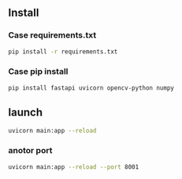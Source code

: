 
## Install
### Case requirements.txt
```bash
pip install -r requirements.txt
```

### Case pip install 
```bash
pip install fastapi uvicorn opencv-python numpy
```

## launch
```bash
uvicorn main:app --reload
```

### anotor port
```bash
uvicorn main:app --reload --port 8001
```